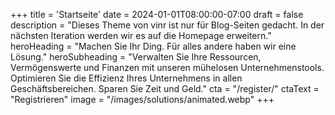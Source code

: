 +++
title = 'Startseite'
date = 2024-01-01T08:00:00-07:00
draft = false
description = "Dieses Theme von vinr ist nur für Blog-Seiten gedacht. In der nächsten Iteration werden wir es auf die Homepage erweitern."
heroHeading = "Machen Sie Ihr Ding. Für alles andere haben wir eine Lösung."
heroSubheading = "Verwalten Sie Ihre Ressourcen, Vermögenswerte und Finanzen mit unseren mühelosen Unternehmenstools. Optimieren Sie die Effizienz Ihres Unternehmens in allen Geschäftsbereichen. Sparen Sie Zeit und Geld."
cta = "/register/"
ctaText = "Registrieren"
image = "/images/solutions/animated.webp"
+++
